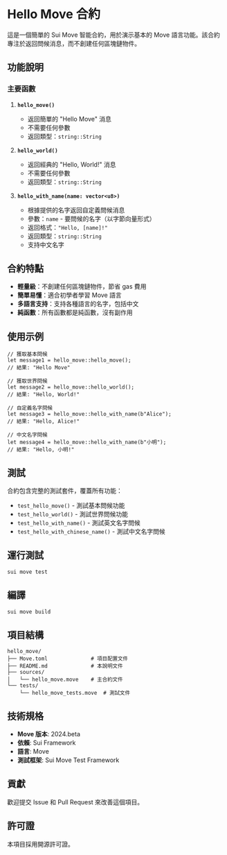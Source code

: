 # Hello Move 合約

這是一個簡單的 Sui Move 智能合約，用於演示基本的 Move 語言功能。該合約專注於返回問候消息，而不創建任何區塊鏈物件。

## 功能說明

### 主要函數

1. **`hello_move()`**
   - 返回簡單的 "Hello Move" 消息
   - 不需要任何參數
   - 返回類型：`string::String`

2. **`hello_world()`**
   - 返回經典的 "Hello, World!" 消息
   - 不需要任何參數
   - 返回類型：`string::String`

3. **`hello_with_name(name: vector<u8>)`**
   - 根據提供的名字返回自定義問候消息
   - 參數：`name` - 要問候的名字（以字節向量形式）
   - 返回格式：`"Hello, [name]!"`
   - 返回類型：`string::String`
   - 支持中文名字

## 合約特點

- **輕量級**：不創建任何區塊鏈物件，節省 gas 費用
- **簡單易懂**：適合初學者學習 Move 語言
- **多語言支持**：支持各種語言的名字，包括中文
- **純函數**：所有函數都是純函數，沒有副作用

## 使用示例

```move
// 獲取基本問候
let message1 = hello_move::hello_move();
// 結果: "Hello Move"

// 獲取世界問候
let message2 = hello_move::hello_world();
// 結果: "Hello, World!"

// 自定義名字問候
let message3 = hello_move::hello_with_name(b"Alice");
// 結果: "Hello, Alice!"

// 中文名字問候
let message4 = hello_move::hello_with_name(b"小明");
// 結果: "Hello, 小明!"
```

## 測試

合約包含完整的測試套件，覆蓋所有功能：

- `test_hello_move()` - 測試基本問候功能
- `test_hello_world()` - 測試世界問候功能
- `test_hello_with_name()` - 測試英文名字問候
- `test_hello_with_chinese_name()` - 測試中文名字問候

## 運行測試

```bash
sui move test
```

## 編譯

```bash
sui move build
```

## 項目結構

```
hello_move/
├── Move.toml              # 項目配置文件
├── README.md              # 本說明文件
├── sources/
│   └── hello_move.move    # 主合約文件
└── tests/
    └── hello_move_tests.move  # 測試文件
```

## 技術規格

- **Move 版本**: 2024.beta
- **依賴**: Sui Framework
- **語言**: Move
- **測試框架**: Sui Move Test Framework

## 貢獻

歡迎提交 Issue 和 Pull Request 來改善這個項目。

## 許可證

本項目採用開源許可證。
